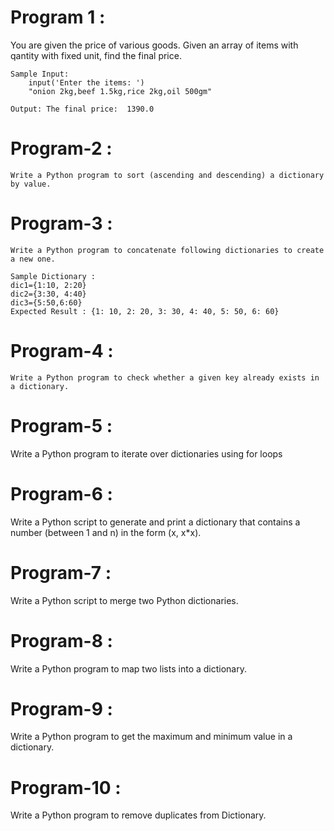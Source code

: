 # Program 1 :
   You are given the price of various goods.
    Given an array of items with qantity with fixed unit, find the final price.

    Sample Input:
        input('Enter the items: ')
        "onion 2kg,beef 1.5kg,rice 2kg,oil 500gm"
    
    Output: The final price:  1390.0


# Program-2 : 
    Write a Python program to sort (ascending and descending) a dictionary by value.


# Program-3 :
    Write a Python program to concatenate following dictionaries to create a new one.

    Sample Dictionary :
    dic1={1:10, 2:20}
    dic2={3:30, 4:40}
    dic3={5:50,6:60}
    Expected Result : {1: 10, 2: 20, 3: 30, 4: 40, 5: 50, 6: 60}

# Program-4 :
    Write a Python program to check whether a given key already exists in a dictionary.

# Program-5 :
   Write a Python program to iterate over dictionaries using for loops

# Program-6 : 
   Write a Python script to generate and print a dictionary that contains a number (between 1 and n) in the form (x, x*x).

# Program-7 :
   Write a Python script to merge two Python dictionaries.

# Program-8 :
   Write a Python program to map two lists into a dictionary.

# Program-9 :
  Write a Python program to get the maximum and minimum value in a dictionary.

# Program-10 :
  Write a Python program to remove duplicates from Dictionary.
